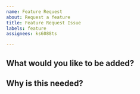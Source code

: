 ```yaml
---
name: Feature Request
about: Request a feature
title: Feature Request Issue
labels: feature
assignees: ks6088ts

---
```


## What would you like to be added?

## Why is this needed?
